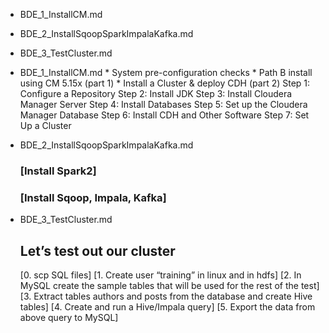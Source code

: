 


* BDE_1_InstallCM.md
* BDE_2_InstallSqoopSparkImpalaKafka.md
* BDE_3_TestCluster.md

* BDE_1_InstallCM.md
        * System pre-configuration checks
        * Path B install using CM 5.15x (part 1)
        * Install a Cluster & deploy CDH (part 2)
        Step 1: Configure a Repository
        Step 2: Install JDK
        Step 3: Install Cloudera Manager Server
        Step 4: Install Databases
        Step 5: Set up the Cloudera Manager Database
        Step 6: Install CDH and Other Software
        Step 7: Set Up a Cluster


* BDE_2_InstallSqoopSparkImpalaKafka.md
    ### [Install Spark2]
    ### [Install Sqoop, Impala, Kafka]

* BDE_3_TestCluster.md
    ## Let’s test out our cluster 
    [0. scp SQL files]
    [1. Create user “training” in linux and in hdfs]
    [2. In MySQL create the sample tables that will be used for the rest of the test]
    [3. Extract tables authors and posts from the database and create Hive tables]
    [4. Create and run a Hive/Impala query]
    [5. Export the data from above query to MySQL]
